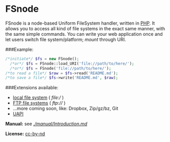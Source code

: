 FSnode
======
FSnode is a node-based Uniform FileSystem handler, written in [PHP](http://php.net/). It allows you to access all kind of file systems in the exact same manner, with the same simple commands. You can write your web application once and let users switch file system/platform; *mount* through URI.

###Example:
```php
/*initiate*/ $fs = new FSnode();
  /*or*/ $fs = FSnode::load_URI('file://path/to/here/');
  /*or*/ $fs = FSnode('file://path/to/here/');
/*to read a file*/ $raw = $fs->read('README.md');
/*to save a file*/ $fs->write('README.md', $raw);
```

###Extensions available:
- [local file system](./manual/FSnode_local.md) ( *file:/* )
- [FTP file systems](./manual/FSnode_ftp.md) ( *ftp://* )
- ...more coming soon, like: Dropbox, Zip/gz/bz, Git
- [UAPI](https://github.com/sentfanwyaerda/UAPI)

**Manual:** see *[./manual/Introduction.md](./manual/Introduction.md)*


**License:** [cc-by-nd](http://creativecommons.org/licenses/by-nd/3.0/)
